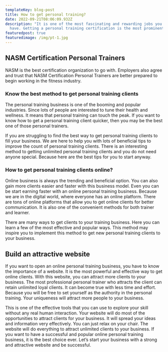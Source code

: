 ```yaml
---
templateKey: blog-post
title: How to get personal training?
date: 2022-09-21T08:06:09.932Z
description: "It is one of the most fascinating and rewarding jobs you will ever
  have. Getting a personal training certification is the most prominent step. "
featuredpost: true
featuredimage: /img/pt-1.jpg
---
```

## NASM Certification Personal Trainers 

NASM is the best certification organization to go with. Employers also agree and trust that NASM Certification Personal Trainers are better prepared to begin working in the fitness industry.

### Know the best method to get personal training clients

The personal training business is one of the booming and popular industries. Since lots of people are interested to tune their health and wellness. It means that personal training can touch the peak. If you want to know how to get a personal training client quicker, then you may be the best one of those personal trainers.

If you are struggling to find the best way to get personal training clients to fill your business. We are here to help you with lots of beneficial tips to improve the count of personal training clients. There is an interesting method to getting unlimited personal training clients and you do not need anyone special. Because here are the best tips for you to start anyway.

### How to get personal training clients online?

Online business is always the trending and beneficial option. You can also gain more clients easier and faster with this business model. Even you can be start earning faster with an online personal training business. Because we are in the digital world, where everyone has an online platform. There are tons of online platforms that allow you to get online clients for better communication. It is also one of the convenient methods for both trainer and learner.

There are many ways to get clients to your training business. Here you can learn a few of the most effective and popular ways. This method may inspire you to implement this method to get new personal training clients to your business. 

## Build an attractive website

If you want to open an online personal training business, you have to know the importance of a website. It is the most powerful and effective way to get online clients. With this website, you can attract more clients to your business. The most professional personal trainer who attracts the client can retain unlimited loyal clients. It can become true with less time and effort. Because you will be free to set yourself as the authority in the personal training. Your uniqueness will attract more people to your business. 

This is one of the effective tools that you can use to explore your skill without any real human interaction. Your website will do most of the opportunities to attract clients for your business. It will spread your ideas and information very effectively. You can just relax on your chair. The website will do everything to attract unlimited clients to your business. If you want to have a successful and popular online personal training business, it is the best choice ever. Let’s start your business with a strong and attractive website and be successful.